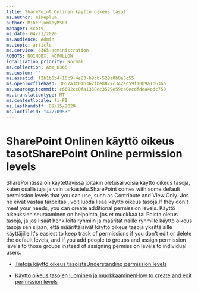 ```yaml
---
title: SharePoint Onlinen käyttö oikeus tasot
ms.author: mikeplum
author: MikePlumleyMSFT
manager: scotv
ms.date: 04/21/2020
ms.audience: Admin
ms.topic: article
ms.service: o365-administration
ROBOTS: NOINDEX, NOFOLLOW
localization_priority: Normal
ms.collection: Adm_O365
ms.custom: ''
ms.assetid: f2b1b6b4-10c9-4e83-b9cb-529a0b8a3c55
ms.openlocfilehash: 3657a3f01b362fbe8877c342ec59f10b9a1b63ab
ms.sourcegitcommit: c6692ce0fa1358ec3529e59ca0ecdfdea4cdc759
ms.translationtype: MT
ms.contentlocale: fi-FI
ms.lasthandoff: 09/15/2020
ms.locfileid: "47770953"
---
```

# <a name="sharepoint-online-permission-levels"></a><span data-ttu-id="47f12-102">SharePoint Onlinen käyttö oikeus tasot</span><span class="sxs-lookup"><span data-stu-id="47f12-102">SharePoint Online permission levels</span></span>

<span data-ttu-id="47f12-103">SharePointissa on käytettävissä joitakin oletusarvoisia käyttö oikeus tasoja, kuten osallistuja ja vain tarkastelu.</span><span class="sxs-lookup"><span data-stu-id="47f12-103">SharePoint comes with some default permission levels that you can use, such as Contribute and View Only.</span></span> <span data-ttu-id="47f12-104">Jos ne eivät vastaa tarpeitasi, voit luoda lisää käyttö oikeus tasoja.</span><span class="sxs-lookup"><span data-stu-id="47f12-104">If they don't meet your needs, you can create additional permission levels.</span></span> <span data-ttu-id="47f12-105">Käyttö oikeuksien seuraaminen on helpointa, jos et muokkaa tai Poista oletus tasoja, ja jos lisäät henkilöitä ryhmiin ja määrität näille ryhmille käyttö oikeus tasoja sen sijaan, että määrittäisivät käyttö oikeus tasoja yksittäisille käyttäjille.</span><span class="sxs-lookup"><span data-stu-id="47f12-105">It's easiest to keep track of permissions if you don't edit or delete the default levels, and if you add people to groups and assign permission levels to those groups instead of assigning permission levels to individual users.</span></span>
  
- [<span data-ttu-id="47f12-106">Tietoja käyttö oikeus tasoista</span><span class="sxs-lookup"><span data-stu-id="47f12-106">Understanding permission levels</span></span>](https://go.microsoft.com/fwlink/?linkid=867071)
    
- [<span data-ttu-id="47f12-107">Käyttö oikeus tasojen luominen ja muokkaaminen</span><span class="sxs-lookup"><span data-stu-id="47f12-107">How to create and edit permission levels</span></span>](https://go.microsoft.com/fwlink/?linkid=867072)
    

